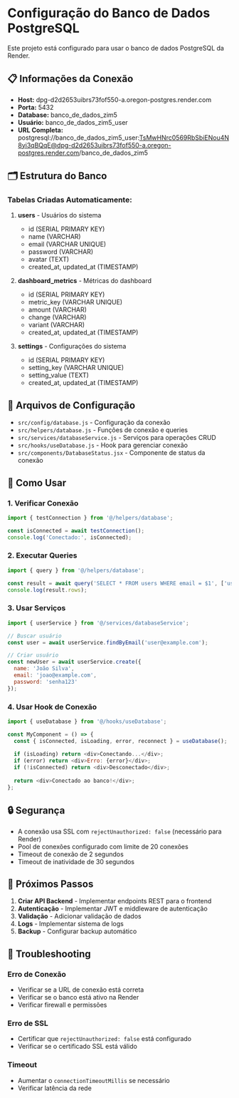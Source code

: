 # Configuração do Banco de Dados PostgreSQL

Este projeto está configurado para usar o banco de dados PostgreSQL da Render.

## 📋 Informações da Conexão

- **Host:** dpg-d2d2653uibrs73fof550-a.oregon-postgres.render.com
- **Porta:** 5432
- **Database:** banco_de_dados_zim5
- **Usuário:** banco_de_dados_zim5_user
- **URL Completa:** postgresql://banco_de_dados_zim5_user:TsMwHNrc0569RbSbiENou4N8yi3qBQqE@dpg-d2d2653uibrs73fof550-a.oregon-postgres.render.com/banco_de_dados_zim5

## 🗂️ Estrutura do Banco

### Tabelas Criadas Automaticamente:

1. **users** - Usuários do sistema
   - id (SERIAL PRIMARY KEY)
   - name (VARCHAR)
   - email (VARCHAR UNIQUE)
   - password (VARCHAR)
   - avatar (TEXT)
   - created_at, updated_at (TIMESTAMP)

2. **dashboard_metrics** - Métricas do dashboard
   - id (SERIAL PRIMARY KEY)
   - metric_key (VARCHAR UNIQUE)
   - amount (VARCHAR)
   - change (VARCHAR)
   - variant (VARCHAR)
   - created_at, updated_at (TIMESTAMP)

3. **settings** - Configurações do sistema
   - id (SERIAL PRIMARY KEY)
   - setting_key (VARCHAR UNIQUE)
   - setting_value (TEXT)
   - created_at, updated_at (TIMESTAMP)

## 🔧 Arquivos de Configuração

- `src/config/database.js` - Configuração da conexão
- `src/helpers/database.js` - Funções de conexão e queries
- `src/services/databaseService.js` - Serviços para operações CRUD
- `src/hooks/useDatabase.js` - Hook para gerenciar conexão
- `src/components/DatabaseStatus.jsx` - Componente de status da conexão

## 🚀 Como Usar

### 1. Verificar Conexão
```javascript
import { testConnection } from '@/helpers/database';

const isConnected = await testConnection();
console.log('Conectado:', isConnected);
```

### 2. Executar Queries
```javascript
import { query } from '@/helpers/database';

const result = await query('SELECT * FROM users WHERE email = $1', ['user@example.com']);
console.log(result.rows);
```

### 3. Usar Serviços
```javascript
import { userService } from '@/services/databaseService';

// Buscar usuário
const user = await userService.findByEmail('user@example.com');

// Criar usuário
const newUser = await userService.create({
  name: 'João Silva',
  email: 'joao@example.com',
  password: 'senha123'
});
```

### 4. Usar Hook de Conexão
```javascript
import { useDatabase } from '@/hooks/useDatabase';

const MyComponent = () => {
  const { isConnected, isLoading, error, reconnect } = useDatabase();
  
  if (isLoading) return <div>Conectando...</div>;
  if (error) return <div>Erro: {error}</div>;
  if (!isConnected) return <div>Desconectado</div>;
  
  return <div>Conectado ao banco!</div>;
};
```

## 🔒 Segurança

- A conexão usa SSL com `rejectUnauthorized: false` (necessário para Render)
- Pool de conexões configurado com limite de 20 conexões
- Timeout de conexão de 2 segundos
- Timeout de inatividade de 30 segundos

## 📝 Próximos Passos

1. **Criar API Backend** - Implementar endpoints REST para o frontend
2. **Autenticação** - Implementar JWT e middleware de autenticação
3. **Validação** - Adicionar validação de dados
4. **Logs** - Implementar sistema de logs
5. **Backup** - Configurar backup automático

## 🐛 Troubleshooting

### Erro de Conexão
- Verificar se a URL de conexão está correta
- Verificar se o banco está ativo na Render
- Verificar firewall e permissões

### Erro de SSL
- Certificar que `rejectUnauthorized: false` está configurado
- Verificar se o certificado SSL está válido

### Timeout
- Aumentar o `connectionTimeoutMillis` se necessário
- Verificar latência da rede
